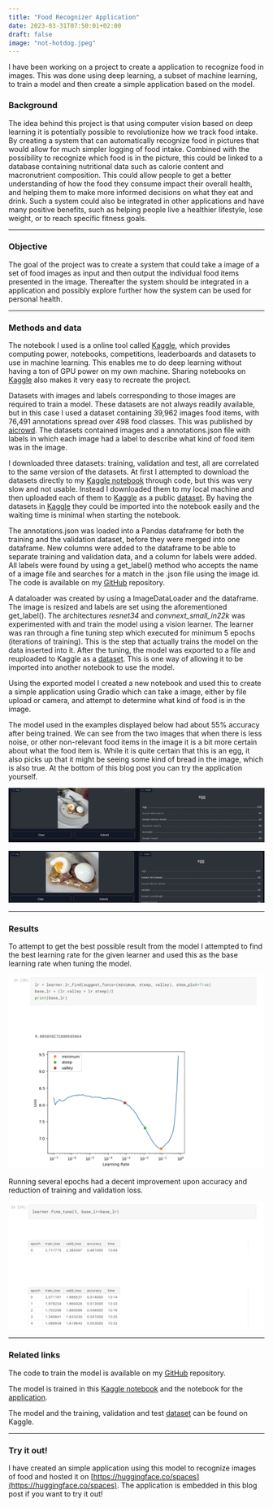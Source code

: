 ```yaml
---
title: "Food Recognizer Application"
date: 2023-03-31T07:50:01+02:00
draft: false
image: "not-hotdog.jpeg"
---
```

[Kaggle]: https://www.kaggle.com/
[dataset]: https://www.kaggle.com/jaflaten/datasets?scroll=true
[Kaggle notebook]: https://www.kaggle.com/code/jaflaten/food-recog-loader?scriptVersionId=124121986 
[GitHub]: https://github.com/jaflaten/food-recognizer
[application]: https://www.kaggle.com/code/jaflaten/food-recog-app

I have been working on a project to create a application to recognize food in images. This was done using deep learning, a subset of machine learning, to train a model and then create a simple application based on the model.

### Background

The idea behind this project is that using computer vision based on deep learning it is potentially possible to revolutionize how we track food intake. By creating a system that can automatically recognize food in pictures that would allow for much simpler logging of food intake. Combined with the possibility to recognize which food is in the picture, this could be linked to a database containing nutritional data such as calorie content and macronutrient composition. This could allow people to get a better understanding of how the food they consume impact their overall health, and helping them to make more informed decisions on what they eat and drink. Such a system could also be integrated in other applications and have many positive benefits, such as helping people live a healthier lifestyle, lose weight, or to reach specific fitness goals. 

---

### Objective

The goal of the project was to create a system that could take a image of a set of food images as input and then output the individual food items presented in the image. Thereafter the system should be integrated in a application and possibly explore further how the system can be used for personal health.

---

### Methods and data

The notebook I used is a online tool called [Kaggle], which provides computing power, notebooks, competitions, leaderboards and datasets to use in machine learning. This enables me to do deep learning without having a ton of GPU power on my own machine. Sharing notebooks on [Kaggle] also makes it very easy to recreate the project.

Datasets with images and labels corresponding to those images are required to train a model. These datasets are not always readily available, but in this case I used a dataset containing 39,962 images food items, with 76,491 annotations spread over 498 food classes. This was published by [aicrowd](https://www.aicrowd.com/challenges/food-recognition-benchmark-2022). The datasets contained images and a annotations.json file with labels in which each image had a label to describe what kind of food item was in the image.

I downloaded three datasets: training, validation and test, all are correlated to the same version of the datasets. At first I attempted to download the datasets directly to my [Kaggle notebook] through code, but this was very slow and not usable. Instead I downloaded them to my local machine and then uploaded each of them to [Kaggle] as a public [dataset]. By having the datasets in [Kaggle] they could be imported into the notebook easily and the waiting time is minimal when starting the notebook.

The annotations.json was loaded into a Pandas dataframe for both the training and the validation dataset, before they were merged into one dataframe. New columns were added to the dataframe to be able to separate training and validation data, and a column for labels were added. All labels were found by using a get_label() method who accepts the name of a image file and searches for a match in the .json file using the image id. The code is available on my [GitHub] repository.

A dataloader was created by using a ImageDataLoader and the dataframe. The image is resized and labels are set using the aforementioned get_label(). The architectures  *resnet34* and *convnext_small_in22k* was experimented with and train the model using a vision learner. The learner was ran through a fine tuning step which executed for minimum 5 epochs (iterations of training). This is the step that actually trains the model on the data inserted into it. After the tuning, the model was exported to a file and reuploaded to Kaggle as a [dataset]. This is one way of allowing it to be imported into another notebook to use the model.

Using the exported model I created a new notebook and used this to create a simple application using Gradio which can take a image, either by file upload or camera, and attempt to determine what kind of food is in the image.


The model used in the examples displayed below had about 55% accuracy after being trained. We can see from the two images that when there is less noise, or other non-relevant food items in the image it is a bit more certain about what the food item is. While it is quite certain that this is an egg, it also picks up that it might be seeing some kind of bread in the image, which is also true. At the bottom of this blog post you can try the application yourself.

![egg1](egg1.png)

![egg2](egg2.png)

---


### Results

To attempt to get the best possible result from the model I attempted to find the best learning rate for the given learner and used this as the base learning rate when tuning the model. 

![](learning-rate.png)


Running several epochs had a decent improvement upon accuracy and reduction of training and validation loss. 

![](accuracy.png)


---


### Related links

The code to train the model is available on my [GitHub] repository. 

The model is trained in this [Kaggle notebook] and the notebook for the [application].

The model and the training, validation and test [dataset] can be found on Kaggle.

<!-- Ide: legg inn video frå silicon valley med not hot dog  -->

---

### Try it out!

I have created an simple application using this model to recognize images of food and hosted it on [https://huggingface.co/spaces](https://huggingface.co/spaces). The application is embedded in this blog post if you want to try it out!

<script
	type="module"
	src="https://gradio.s3-us-west-2.amazonaws.com/3.24.1/gradio.js"
></script>

<gradio-app src="https://jaflaten-food-recognizer-app.hf.space"></gradio-app>
